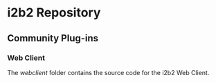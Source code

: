 <html>
    <head></head>
    <body>
        <h1>i2b2 Repository</h1>
        <h2>Community Plug-ins</h2>
        <h3>Web Client</h3>
        <p>The <i>webclient</i> folder contains the source code for the i2b2 Web Client.</p>
        </ol>
    </body>
</html>
